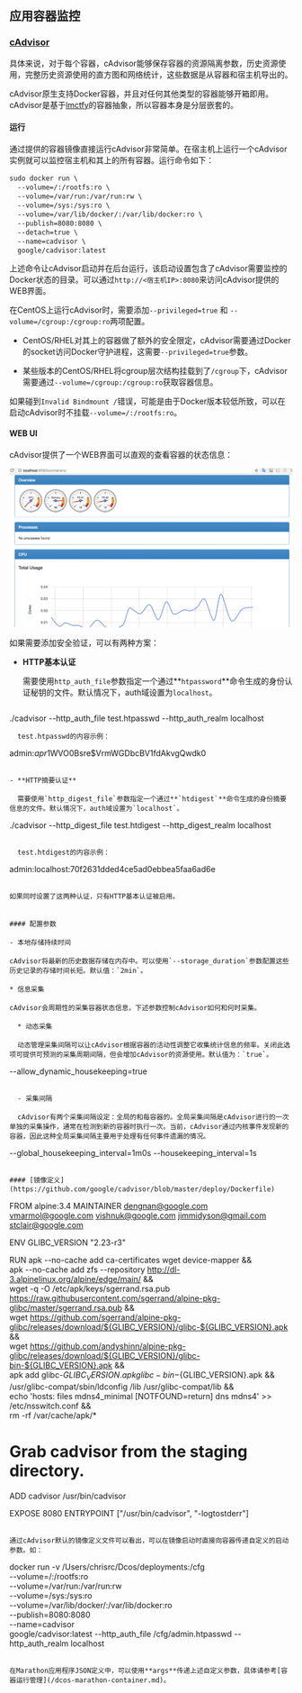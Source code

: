## 应用容器监控

### [cAdvisor](https://github.com/google/cadvisor)

具体来说，对于每个容器，cAdvisor能够保存容器的资源隔离参数，历史资源使用，完整历史资源使用的直方图和网络统计，这些数据是从容器和宿主机导出的。

cAdvisor原生支持Docker容器，并且对任何其他类型的容器能够开箱即用。cAdvisor是基于[lmctfy](https://github.com/google/lmctfy)的容器抽象，所以容器本身是分层嵌套的。

#### 运行

通过提供的容器镜像直接运行cAdvisor非常简单。在宿主机上运行一个cAdvisor实例就可以监控宿主机和其上的所有容器。运行命令如下：

```
sudo docker run \
  --volume=/:/rootfs:ro \
  --volume=/var/run:/var/run:rw \
  --volume=/sys:/sys:ro \
  --volume=/var/lib/docker/:/var/lib/docker:ro \
  --publish=8080:8080 \
  --detach=true \
  --name=cadvisor \
  google/cadvisor:latest
```

上述命令让cAdvisor启动并在后台运行，该启动设置包含了cAdvisor需要监控的Docker状态的目录。可以通过`http://<宿主机IP>:8080`来访问cAdvisor提供的WEB界面。

在CentOS上运行cAdvisor时，需要添加`--privileged=true` 和 `--volume=/cgroup:/cgroup:ro`两项配置。

- CentOS/RHEL对其上的容器做了额外的安全限定，cAdvisor需要通过Docker的socket访问Docker守护进程，这需要`--privileged=true`参数。

- 某些版本的CentOS/RHEL将cgroup层次结构挂载到了`/cgroup`下，cAdvisor需要通过`--volume=/cgroup:/cgroup:ro`获取容器信息。

如果碰到`Invalid Bindmount /`错误，可能是由于Docker版本较低所致，可以在启动cAdvisor时不挂载`--volume=/:/rootfs:ro`。

#### WEB UI

cAdvisor提供了一个WEB界面可以直观的查看容器的状态信息：

![](/assets/dcos-cadvisor-webui.png)

如果需要添加安全验证，可以有两种方案：

- **HTTP基本认证**

  需要使用`http_auth_file`参数指定一个通过**`htpassword`**命令生成的身份认证秘钥的文件。默认情况下，auth域设置为`localhost`。

  ```
./cadvisor --http_auth_file test.htpasswd --http_auth_realm localhost
```
  test.htpasswd的内容示例：

  ```
admin:$apr1$WVO0Bsre$VrmWGDbcBV1fdAkvgQwdk0
```

- **HTTP摘要认证**

  需要使用`http_digest_file`参数指定一个通过**`htdigest`**命令生成的身份摘要信息的文件。默认情况下，auth域设置为`localhost`。

  ```
./cadvisor --http_digest_file test.htdigest --http_digest_realm localhost
```

  test.htdigest的内容示例：

  ```
admin:localhost:70f2631dded4ce5ad0ebbea5faa6ad6e
```

如果同时设置了这两种认证，只有HTTP基本认证被启用。


#### 配置参数

- 本地存储持续时间

cAdvisor将最新的历史数据存储在内存中。可以使用`--storage_duration`参数配置这些历史记录的存储时间长短。默认值：`2min`。

* 信息采集

cAdvisor会周期性的采集容器状态信息，下述参数控制cAdvisor如何和何时采集。
  
  * 动态采集
  
  动态管理采集间隔可以让cAdvisor根据容器的活动性调整它收集统计信息的频率。关闭此选项可提供可预测的采集周期间隔，但会增加cAdvisor的资源使用。默认值为：`true`。

  ```
--allow_dynamic_housekeeping=true
```

  - 采集间隔

  cAdvisor有两个采集间隔设定：全局的和每容器的。全局采集间隔是cAdvisor进行的一次单独的采集操作，通常在检测到新的容器时执行一次。当前，cAdvisor通过内核事件发现新的容器，因此这种全局采集间隔主要用于处理有任何事件遗漏的情况。

  ```
--global_housekeeping_interval=1m0s
--housekeeping_interval=1s
```

#### [镜像定义](https://github.com/google/cadvisor/blob/master/deploy/Dockerfile)

```
FROM alpine:3.4
MAINTAINER dengnan@google.com vmarmol@google.com vishnuk@google.com jimmidyson@gmail.com stclair@google.com

ENV GLIBC_VERSION "2.23-r3"

RUN apk --no-cache add ca-certificates wget device-mapper && \
    apk --no-cache add zfs --repository http://dl-3.alpinelinux.org/alpine/edge/main/ && \
    wget -q -O /etc/apk/keys/sgerrand.rsa.pub https://raw.githubusercontent.com/sgerrand/alpine-pkg-glibc/master/sgerrand.rsa.pub && \
    wget https://github.com/sgerrand/alpine-pkg-glibc/releases/download/${GLIBC_VERSION}/glibc-${GLIBC_VERSION}.apk && \
    wget https://github.com/andyshinn/alpine-pkg-glibc/releases/download/${GLIBC_VERSION}/glibc-bin-${GLIBC_VERSION}.apk && \
    apk add glibc-${GLIBC_VERSION}.apk glibc-bin-${GLIBC_VERSION}.apk && \
    /usr/glibc-compat/sbin/ldconfig /lib /usr/glibc-compat/lib && \
    echo 'hosts: files mdns4_minimal [NOTFOUND=return] dns mdns4' >> /etc/nsswitch.conf && \
    rm -rf /var/cache/apk/*

# Grab cadvisor from the staging directory.
ADD cadvisor /usr/bin/cadvisor

EXPOSE 8080
ENTRYPOINT ["/usr/bin/cadvisor", "-logtostderr"]
```

通过cAdvisor默认的镜像定义文件可以看出，可以在镜像启动时直接向容器传递自定义的启动参数。如：

```
docker run -v /Users/chrisrc/Dcos/deployments:/cfg \
  --volume=/:/rootfs:ro \
  --volume=/var/run:/var/run:rw \
  --volume=/sys:/sys:ro \
  --volume=/var/lib/docker/:/var/lib/docker:ro \
  --publish=8080:8080 \
  --name=cadvisor \
  google/cadvisor:latest  --http_auth_file /cfg/admin.htpasswd --http_auth_realm localhost
```

在Marathon应用程序JSON定义中，可以使用**args**传递上述自定义参数，具体请参考[容器运行管理](/dcos-marathon-container.md)。